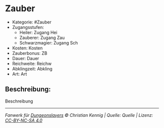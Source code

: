 # Zauber

- Kategorie: #Zauber
- Zugangsstufen:
  - Heiler: Zugang Hei
  - Zauberer: Zugang Zau
  - Schwarzmagier: Zugang Sch
- Kosten: Kosten
- Zauberbonus: ZB
- Dauer: Dauer
- Reichweite: Reichw
- Abklingzeit: Abkling
- Art: Art

## Beschreibung:

Beschreibung

---

_Fanwerk für [Dungeonslayers](https://www.dungeonslayers.net/) © Christian Kennig | Quelle: Quelle | Lizenz: [CC-BY-NC-SA 4.0](https://creativecommons.org/licenses/by-nc-sa/4.0/deed.de)_
